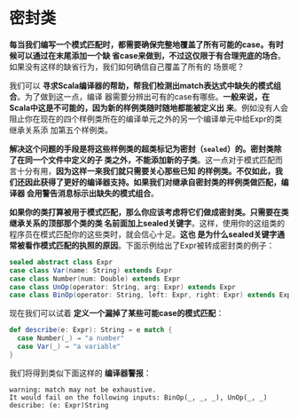 密封类
===================================================================================
**每当我们编写一个模式匹配时，都需要确保完整地覆盖了所有可能的case。有时候可以通过在末尾添加一个缺
省case来做到，不过这仅限于有合理兜底的场合**。如果没有这样的缺省行为，我们如何确信自己覆盖了所有的
场景呢？

我们可以 **寻求Scala编译器的帮助，帮我们检测出match表达式中缺失的模式组合**。为了做到这一点，编译
器需要分辨出可有的case有哪些。**一般来说，在Scala中这是不可能的，因为新的样例类随时随地都能被定义出
来**。例如没有人会阻止你在现在的四个样例类所在的编译单元之外的另一个编译单元中给Expr的类继承关系添
加第五个样例类。

**解决这个问题的手段是将这些样例类的超类标记为密封（`sealed`）的。密封类除了在同一个文件中定义的子
类之外，不能添加新的子类**。这一点对于模式匹配而言十分有用，**因为这样一来我们就只需要关心那些已知
的样例类。不仅如此，我们还因此获得了更好的编译器支持。如果我们对继承自密封类的样例类做匹配，编译器
会用警告消息标示出缺失的模式组合**。

**如果你的类打算被用于模式匹配，那么你应该考虑将它们做成密封类。只需要在类继承关系的顶部那个类的类
名前面加上sealed关键字**。这样，使用你的这组类的程序员在模式匹配你的这些类时，就会信心十足。**这也
是为什么sealed关键字通常被看作模式匹配的执照的原因**。下面示例给出了Expr被转成密封类的例子：
```scala
sealed abstract class Expr
case class Var(name: String) extends Expr
case class Number(num: Double) extends Expr
case class UnOp(operator: String, arg: Expr) extends Expr
case class BinOp(operator: String, left: Expr, right: Expr) extends Expr
```
现在我们可以试着 **定义一个漏掉了某些可能case的模式匹配**：
```scala
def describe(e: Expr): String = e match {
  case Number(_) ⇒ "a number"
  case Var(_) ⇒ "a variable"
}
```
我们将得到类似下面这样的 **编译器警报**：
```
warning: match may not be exhaustive.
It would fail on the following inputs: BinOp(_, _, _), UnOp(_, _)
describe: (e: Expr)String
```